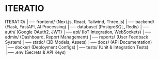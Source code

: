 # ITERATIO
ITERATIO/
│── frontend/   (Next.js, React, Tailwind, Three.js)
│── backend/    (Flask, FastAPI, AI Processing)
│── database/   (PostgreSQL, Redis)
│── auth/       (Google OAuth2, JWT)
│── api/        (IoT Integration, WebSockets)
│── admin/      (Dashboard, Report Management)
│── reports/    (User Feedback System)
│── static/     (3D Models, Assets)
│── docs/       (API Documentation)
│── docker/     (Deployment Configs)
│── tests/      (Unit & Integration Tests)
│── .env        (Secrets & API Keys)
